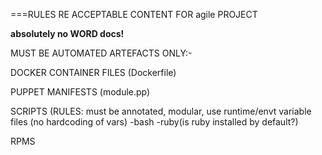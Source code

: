 ===RULES RE ACCEPTABLE CONTENT FOR agile PROJECT

**absolutely no WORD docs!**

MUST BE AUTOMATED ARTEFACTS ONLY:-

 DOCKER CONTAINER FILES (Dockerfile)

 PUPPET MANIFESTS (module.pp)

 SCRIPTS (RULES: must be annotated, modular, use runtime/envt variable files (no hardcoding of vars) 
  -bash
  -ruby(is ruby installed by default?)  

 RPMS 


